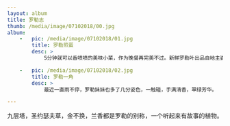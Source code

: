 ```yaml
---
layout: album
title: 罗勒志
thumb: /media/image/07102018/00.jpg
album:
    -   pic: /media/image/07102018/01.jpg
        title: 罗勒煎蛋
        desc: >
            5分钟就可以香喷喷的美味小菜，作为晚餐再完美不过。新鲜罗勒叶出品自地主婆（也就是本尊）自己耕耘的菜园，自豪满满[此处有闪光]，哈哈哈哈哈～吃着自己种的菜，从里到外都是愉悦的美味呢～

    -   pic: /media/image/07102018/02.jpg
        title: 罗勒一角
        desc: >
            最近一直雨不停，罗勒妹妹也多了几分姿色，一触碰，手满清香，翠绿芳华。

---
```


九层塔，圣约瑟夫草，金不换，兰香都是罗勒的别称，一个听起来有故事的植物。
